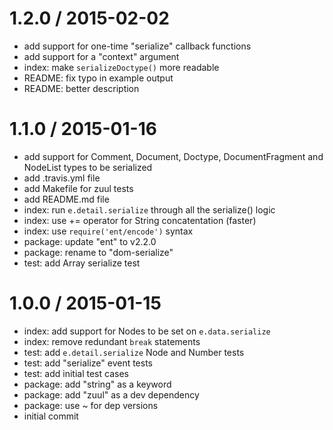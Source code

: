 
1.2.0 / 2015-02-02
==================

  * add support for one-time "serialize" callback functions
  * add support for a "context" argument
  * index: make `serializeDoctype()` more readable
  * README: fix typo in example output
  * README: better description

1.1.0 / 2015-01-16
==================

  * add support for Comment, Document, Doctype, DocumentFragment and NodeList types to be serialized
  * add .travis.yml file
  * add Makefile for zuul tests
  * add README.md file
  * index: run `e.detail.serialize` through all the serialize() logic
  * index: use += operator for String concatentation (faster)
  * index: use `require('ent/encode')` syntax
  * package: update "ent" to v2.2.0
  * package: rename to "dom-serialize"
  * test: add Array serialize test

1.0.0 / 2015-01-15
==================

  * index: add support for Nodes to be set on `e.data.serialize`
  * index: remove redundant `break` statements
  * test: add `e.detail.serialize` Node and Number tests
  * test: add "serialize" event tests
  * test: add initial test cases
  * package: add "string" as a keyword
  * package: add "zuul" as a dev dependency
  * package: use ~ for dep versions
  * initial commit
